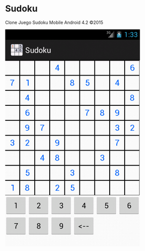# Sudoku
Clone Juego Sudoku Mobile Android 4.2 ©2015

![sudoku](https://github.com/mbrignone93/Sudoku/blob/master/screenshot/screenshot.png)

